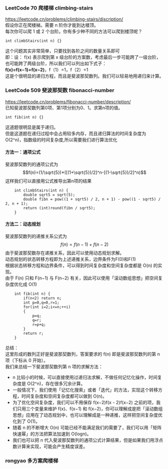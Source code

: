 ### LeetCode 70 爬楼梯 climbing-stairs 
https://leetcode.cn/problems/climbing-stairs/discription/   
假设你正在爬楼梯。需要 n 阶你才能到达楼顶。    
每次你可以爬 1 或 2 个台阶。你有多少种不同的方法可以爬到楼顶呢？    
```
int climbStairs(int n) {}
```
这个问题其实非常简单，只要找到各阶之间的数量关系即可    
即：设： f(x) 表示爬到第 x 级台阶的方案数，考虑最后一步可能跨了一级台阶，也可能跨了两级台阶，所以我们可以列出如下式子：   
**f(x)=f(x−1)+f(x−2)**，f（1）=1，f（2）=1     
这是个很明显的递归方程，而且是斐波那契数列。我们可以轻易地用递归来计算。  

### LeetCode 509 斐波那契数 fibonacci-number
https://leetcode.cn/problems/fibonacci-number/description/  
已知斐波那契数列第0项、第1项分别为0、1。求第n项的值。
``` 
int fib(int n) {}
```
这道题很明显是属于递归。   
但是这道题在递归过程中会占用较多内存，而且递归算法的时间复杂度为O(2^n)，指数级的时间复杂度,所以需要我们进行算法优化    
#### 方法一：通项公式    
斐波那契数列的通项公式为    
$$f(n)=(1/\sqrt{5})*([(1+\sqrt{5})/2]^n-[(1-\sqrt{5})/2]^n)$$
这样我们可以直接用公式推导出第n项的结果
```
    int climbStairs(int n) {
        double sqrt5 = sqrt(5);
        double fibn = pow((1 + sqrt5) / 2, n + 1) - pow((1 - sqrt5) / 2, n + 1);
        return (int)round(fibn / sqrt5);
    }
```
#### 方法二：动态规划
斐波那契数列的递推关系公式为   
$$ f(n)=f(n-1)+f(n-2) $$
由于斐波那契数存在递推关系，因此可以使用动态规划求解。   
动态规划的状态转移方程即为上述递推关系，边界条件为F(0)和F(1)   
根据状态转移方程和边界条件，可以得到时间复杂度和空间复杂度都是 O(n) 的实现。   
由于 F(n) 只和 F(n−1) 与 F(n−2) 有关，因此可以使用「滚动数组思想」把空间复杂度优化成 O(1)   
```
    int fib(int n) {
        if(n<2) return n;
        int p=0,q=0,r=1;
        for(int i=2;i<=n;++i)
        {
            p=q;
            q=r;
            r=p+q;
        }
        return r;
    }
```
总结：  
这里形成的数列正好是斐波那契数列，答案要求的 f(n) 即是斐波那契数列的第 n 项（下标从 0 开始）。   
我们来总结一下斐波那契数列第 n 项的求解方法：   
- n 比较小的时候，可以直接使用过递归法求解，不做任何记忆化操作，时间复杂度是 O(2^n)，存在很多冗余计算。   
- 一般情况下，我们使用「记忆化搜索」或者「迭代」的方法，实现这个转移方程，时间复杂度和空间复杂度都可以做到 O(n)。
- 为了优化空间复杂度，我们可以不用保存 f(x−2)f(x - 2)f(x−2) 之前的项，我们只用三个变量来维护 f(x)、f(x−1) 和 f(x−2)，你可以理解成是把「滚动数组思想」应用在了动态规划中，也可以理解成是一种递推，这样把空间复杂度优化到了 O(1)。
- 随着 n 的不断增大 O(n) 可能已经不能满足我们的需要了，我们可以用「矩阵快速幂」的方法把算法加速到 O(log⁡n)。
- 我们也可以把 n 代入斐波那契数列的通项公式计算结果，但是如果我们用浮点数计算来实现，可能会产生精度误差。

 

### rongyao 多方案爬楼梯
